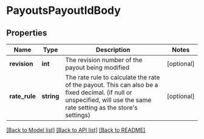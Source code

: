 # PayoutsPayoutIdBody

## Properties
Name | Type | Description | Notes
------------ | ------------- | ------------- | -------------
**revision** | **int** | The revision number of the payout being modified | [optional] 
**rate_rule** | **string** | The rate rule to calculate the rate of the payout. This can also be a fixed decimal. (if null or unspecified, will use the same rate setting as the store&#x27;s settings) | [optional] 

[[Back to Model list]](../../README.md#documentation-for-models) [[Back to API list]](../../README.md#documentation-for-api-endpoints) [[Back to README]](../../README.md)

